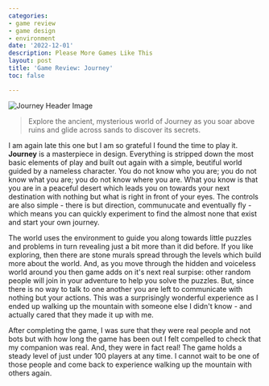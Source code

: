 ```yaml
---
categories:
- game review
- game design
- environment
date: '2022-12-01'
description: Please More Games Like This
layout: post
title: 'Game Review: Journey'
toc: false

---
```


![Journey Header Image](https://cdn.cloudflare.steamstatic.com/steam/apps/638230/header.jpg?t=1660850060) <br />
 > Explore the ancient, mysterious world of Journey as you soar above ruins and glide across sands to discover its secrets.

I am again late this one but I am so grateful I found the time to play it. **Journey** is a masterpiece in design. Everything is stripped down the most basic elements of play and built out again with a simple, beutiful world guided by a nameless character. You do not know who you are; you do not know what you are; you do not know where you are. What you know is that you are in a peaceful desert which leads you on towards your next destination with nothing but what is right in front of your eyes. The controls are also simple - there is but direction, communucate and eventually fly - which means you can quickly experiment to find the almost none that exist and start your own journey. 


The world uses the environment to guide you along towards little puzzles and problems in turn revealing just a bit more than it did before. If you like exploring, then there are stone murals spread through the levels which build more about the world. And, as you move through the hidden and voiceless world around you then game adds on it's next real surpise: other random people will join in your adventure to help you solve the puzzles. But, since there is no way to talk to one another you are left to communicate with nothing but your actions. This was a surprisingly wonderful experience as I ended up walking up the mountain with someone else I didn't know - and actually cared that they made it up with me.

After completing the game, I was sure that they were real people and not bots but with how long the game has been out I felt compelled to check that my companion was real. And, they were in fact real! The game holds a steady level of just under 100 players at any time. I cannot wait to be one of those people and come back to experience walking up the mountain with others again.